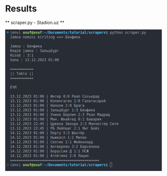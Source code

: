 # Results
** scraper.py - Stadion.uz **


![alt text](https://github.com/muhammadusufs/scrapers/blob/main/media/result.png?raw=true)

